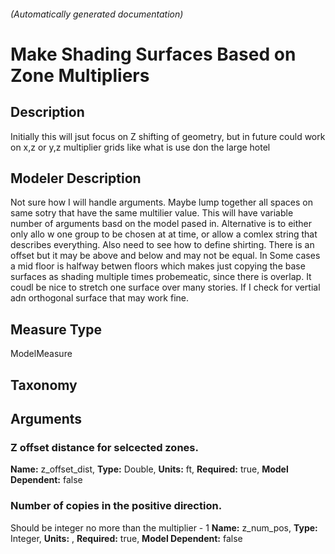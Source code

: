 

###### (Automatically generated documentation)

# Make Shading Surfaces Based on Zone Multipliers

## Description
Initially this will jsut focus on Z shifting of geometry, but in future could work on x,z or y,z multiplier grids like what is use don the large hotel

## Modeler Description
Not sure how I will handle arguments. Maybe lump together all spaces on same sotry that have the same multilier value. This will have variable number of arguments basd on the model pased in. Alternative is to either only allo w one group to be chosen at at time, or allow a comlex string that describes everything. Also need to see how to define shirting. There is an offset but it may be above and below and may not be equal. In Some cases a mid floor is halfway betwen floors which makes just copying the base surfaces as shading multiple times probemeatic, since there is overlap. It coudl be nice to stretch one surface over many stories. If I check for vertial adn orthogonal surface that may work fine. 

## Measure Type
ModelMeasure

## Taxonomy


## Arguments


### Z offset distance for selcected zones.

**Name:** z_offset_dist,
**Type:** Double,
**Units:** ft,
**Required:** true,
**Model Dependent:** false

### Number of copies in the positive direction.
Should be integer no more than the multiplier - 1
**Name:** z_num_pos,
**Type:** Integer,
**Units:** ,
**Required:** true,
**Model Dependent:** false




